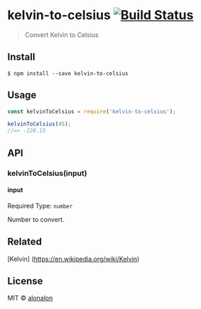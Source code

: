 # kelvin-to-celsius [![Build Status](https://travis-ci.org/alonalon/kelvin-to-celsius.svg?branch=master)](https://travis-ci.org/alonalon/kelvin-to-celsius)

> Convert Kelvin to Celsius


## Install

```
$ npm install --save kelvin-to-celsius
```


## Usage

```js
const kelvinToCelsius = require('kelvin-to-celsius');

kelvinToCelsius(45);
//=> -228.15
```


## API

### kelvinToCelsius(input)

#### input
Required
Type: `number`

Number to convert.

## Related 
[Kelvin] (https://en.wikipedia.org/wiki/Kelvin)

## License

MIT © [alonalon](http://github.com/alonalon)
